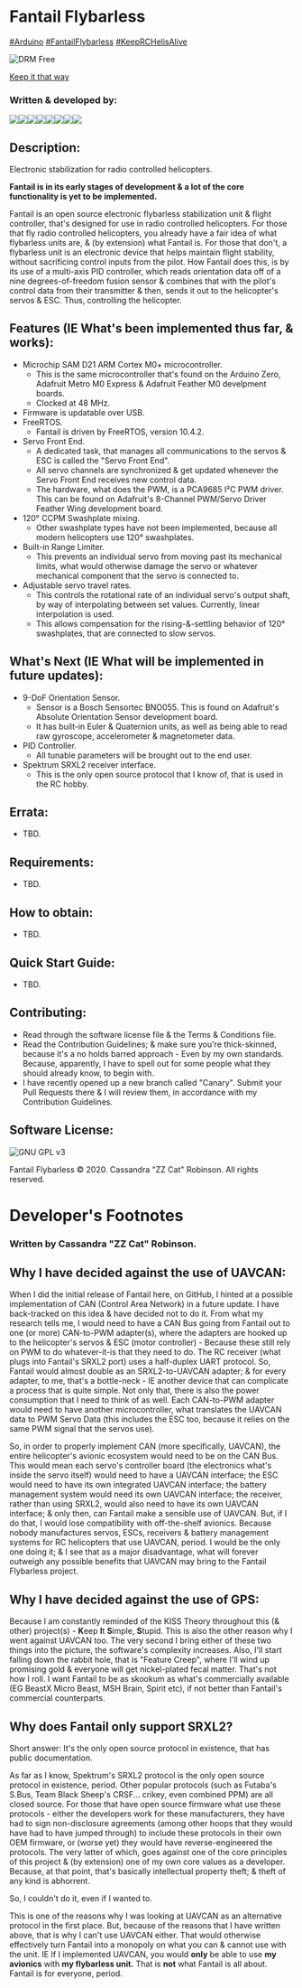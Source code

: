 # Fantail Flybarless
 [#Arduino](https://www.facebook.com/hashtag/arduino) [#FantailFlybarless](https://www.facebook.com/hashtag/fantailflybarless) [#KeepRCHelisAlive](https://www.facebook.com/hashtag/keeprchelisalive)

![DRM Free](https://static.fsf.org/dbd/label/DRM-free%20label%20120.en.png)

[Keep it that way](https://www.defectivebydesign.org/what_is_drm_digital_restrictions_management)

### Written & developed by:
 [![](https://sourcerer.io/fame/ZZ-Cat/ZZ-Cat/Fantail-Flybarless/images/0)](https://sourcerer.io/fame/ZZ-Cat/ZZ-Cat/Fantail-Flybarless/links/0)[![](https://sourcerer.io/fame/ZZ-Cat/ZZ-Cat/Fantail-Flybarless/images/1)](https://sourcerer.io/fame/ZZ-Cat/ZZ-Cat/Fantail-Flybarless/links/1)[![](https://sourcerer.io/fame/ZZ-Cat/ZZ-Cat/Fantail-Flybarless/images/2)](https://sourcerer.io/fame/ZZ-Cat/ZZ-Cat/Fantail-Flybarless/links/2)[![](https://sourcerer.io/fame/ZZ-Cat/ZZ-Cat/Fantail-Flybarless/images/3)](https://sourcerer.io/fame/ZZ-Cat/ZZ-Cat/Fantail-Flybarless/links/3)[![](https://sourcerer.io/fame/ZZ-Cat/ZZ-Cat/Fantail-Flybarless/images/4)](https://sourcerer.io/fame/ZZ-Cat/ZZ-Cat/Fantail-Flybarless/links/4)[![](https://sourcerer.io/fame/ZZ-Cat/ZZ-Cat/Fantail-Flybarless/images/5)](https://sourcerer.io/fame/ZZ-Cat/ZZ-Cat/Fantail-Flybarless/links/5)[![](https://sourcerer.io/fame/ZZ-Cat/ZZ-Cat/Fantail-Flybarless/images/6)](https://sourcerer.io/fame/ZZ-Cat/ZZ-Cat/Fantail-Flybarless/links/6)[![](https://sourcerer.io/fame/ZZ-Cat/ZZ-Cat/Fantail-Flybarless/images/7)](https://sourcerer.io/fame/ZZ-Cat/ZZ-Cat/Fantail-Flybarless/links/7)

## Description:
 Electronic stabilization for radio controlled helicopters.

 **Fantail is in its early stages of development & a lot of the core functionality is yet to be implemented.**

 Fantail is an open source electronic flybarless stabilization unit & flight controller, that's designed for use in radio controlled helicopters.
 For those that fly radio controlled helicopters, you already have a fair idea of what flybarless units are, & (by extension) what Fantail is.
 For those that don't, a flybarless unit is an electronic device that helps maintain flight stability, without sacrificing control inputs from the pilot.
 How Fantail does this, is by its use of a multi-axis PID controller, which reads orientation data off of a nine degrees-of-freedom fusion sensor & combines that with the pilot's control data from their transmitter & then, sends it out to the helicopter's servos & ESC. Thus, controlling the helicopter.

## Features (IE What's been implemented thus far, & works):
 * Microchip SAM D21 ARM Cortex M0+ microcontroller.
   - This is the same microcontroller that's found on the Arduino Zero, Adafruit Metro M0 Express & Adafruit Feather M0 develpment boards.
   - Clocked at 48 MHz.
 * Firmware is updatable over USB.
 * FreeRTOS.
   - Fantail is driven by FreeRTOS, version 10.4.2.
 * Servo Front End.
   - A dedicated task, that manages all communications to the servos & ESC is called the "Servo Front End".
   - All servo channels are synchronized & get updated whenever the Servo Front End receives new control data.
   - The hardware, what does the PWM, is a PCA9685 I²C PWM driver. This can be found on Adafruit's 8-Channel PWM/Servo Driver Feather Wing development board.
 * 120° CCPM Swashplate mixing.
   - Other swashplate types have not been implemented, because all modern helicopters use 120° swashplates.
 * Built-in Range Limiter.
   - This prevents an individual servo from moving past its mechanical limits, what would otherwise damage the servo or whatever mechanical component that the
   servo is connected to.
 * Adjustable servo travel rates.
   - This controls the rotational rate of an individual servo's output shaft, by way of interpolating between set values. Currently, linear interpolation is used.
   - This allows compensation for the rising-&-settling behavior of 120° swashplates, that are connected to slow servos.

## What's Next (IE What will be implemented in future updates):
 * 9-DoF Orientation Sensor.
   - Sensor is a Bosch Sensortec BNO055. This is found on Adafruit's Absolute Orientation Sensor development board.
   - It has built-in Euler & Quaternion units, as well as being able to read raw gyroscope, accelerometer & magnetometer data.
 * PID Controller.
   - All tunable parameters will be brought out to the end user.
 * Spektrum SRXL2 receiver interface.
   - This is the only open source protocol that I know of, that is used in the RC hobby.

## Errata:
 * TBD.

## Requirements:
 * TBD.

## How to obtain:
 * TBD.

## Quick Start Guide:
 * TBD.

## Contributing:
 * Read through the software license file & the Terms & Conditions file.
 * Read the Contribution Guidelines; & make sure you're thick-skinned, because it's a no holds barred approach - Even by my own standards.
   Because, apparently, I have to spell out for some people what they should already know, to begin with.
 * I have recently opened up a new branch called "Canary". Submit your Pull Requests there & I will review them, in accordance with my Contribution Guidelines.

## Software License:
![GNU GPL v3](https://www.gnu.org/graphics/gplv3-with-text-136x68.png)

Fantail Flybarless © 2020. Cassandra "ZZ Cat" Robinson. All rights reserved.

# Developer's Footnotes
### Written by Cassandra "ZZ Cat" Robinson.

## Why I have decided against the use of UAVCAN:
 When I did the initial release of Fantail here, on GitHub, I hinted at a possible implementation of CAN (Control Area Network) in a future update.
 I have back-tracked on this idea & have decided not to do it.
 From what my research tells me, I would need to have a CAN Bus going from Fantail out to one (or more) CAN-to-PWM adapter(s), where the adapters are hooked up to the helicopter's servos & ESC (motor controller) - Because these still rely on PWM to do whatever-it-is that they need to do.
 The RC receiver (what plugs into Fantail's SRXL2 port) uses a half-duplex UART protocol. So, Fantail would almost double as an SRXL2-to-UAVCAN adapter; & for every adapter, to me, that's a bottle-neck - IE another device that can complicate a process that is quite simple. Not only that, there is also the power consumption that I need to think of as well. Each CAN-to-PWM adapter would need to have another microcontroller, what translates the UAVCAN data to PWM Servo Data (this includes the ESC too, because it relies on the same PWM signal that the servos use).

 So, in order to properly implement CAN (more specifically, UAVCAN), the entire helicopter's avionic ecosystem would need to be on the CAN Bus.
 This would mean each servo's controller board (the electronics what's inside the servo itself) would need to have a UAVCAN interface; the ESC would need to have its own integrated UAVCAN interface; the battery management system would need its own UAVCAN interface; the receiver, rather than using SRXL2, would also need to have its own UAVCAN interface; & only then, can Fantail make a sensible use of UAVCAN. But, if I do that, I would lose compatibility with off-the-shelf avionics. Because nobody manufactures servos, ESCs, receivers & battery management systems for RC helicopters that use UAVCAN, period. I would be the only one doing it; & I see that as a major disadvantage, what will forever outweigh any possible benefits that UAVCAN may bring to the Fantail Flybarless project.

## Why I have decided against the use of GPS:
 Because I am constantly reminded of the KISS Theory throughout this (& other) project(s) - **K**eep **I**t **S**imple, **S**tupid. This is also the other reason why I went against UAVCAN too. The very second I bring either of these two things into the picture, the software's complexity increases. Also, I'll start falling down the rabbit hole, that is "Feature Creep", where I'll wind up promising gold & everyone will get nickel-plated fecal matter. That's not how I roll.
 I want Fantail to be as skookum as what's commercially available (EG BeastX Micro Beast, MSH Brain, Spirit etc), if not better than Fantail's commercial counterparts.

## Why does Fantail only support SRXL2?
 Short answer: It's the only open source protocol in existence, that has public documentation.

 As far as I know, Spektrum's SRXL2 protocol is the only open source protocol in existence, period.
 Other popular protocols (such as Futaba's S.Bus, Team Black Sheep's CRSF... crikey, even combined PPM) are all closed source. For those that have open source firmware what use these protocols - either the developers work for these manufacturers, they have had to sign non-disclosure agreements (among other hoops that they would have had to have jumped through) to include these protocols in their own OEM firmware, or (worse yet) they would have reverse-engineered the protocols. The very latter of which, goes against one of the core principles of this project & (by extension) one of my own core values as a developer. Because, at that point, that's basically intellectual property theft; & theft of any kind is abhorrent.

 So, I couldn't do it, even if I wanted to.

 This is one of the reasons why I was looking at UAVCAN as an alternative protocol in the first place. But, because of the reasons that I have written above, that is why I can't use UAVCAN either. That would otherwise effectively turn Fantail into a monopoly on what you can & cannot use with the unit. IE If I implemented UAVCAN, you would __only__ be able to use __my avionics__ with __my flybarless unit.__ That is __not__ what Fantail is all about. Fantail is for everyone, period.
